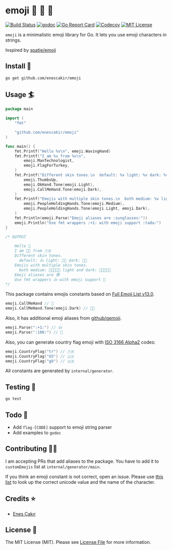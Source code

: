 # emoji :rocket: :school_satchel: :tada:
[![Build Status](https://github.com/enescakir/emoji/workflows/build/badge.svg?branch=master)](https://github.com/enescakir/emoji/actions)
[![godoc](https://godoc.org/github.com/enescakir/emoji?status.svg)](https://godoc.org/github.com/enescakir/emoji)
[![Go Report Card](https://goreportcard.com/badge/github.com/enescakir/emoji)](https://goreportcard.com/report/github.com/enescakir/emoji)
[![Codecov](https://img.shields.io/codecov/c/github/enescakir/emoji)](https://codecov.io/gh/enescakir/emoji)
[![MIT License](https://img.shields.io/github/license/enescakir/emoji)](https://github.com/enescakir/emoji/blob/master/LICENSE)

`emoji` is a minimalistic emoji library for Go. It lets you use emoji characters in strings.

Inspired by [spatie/emoji](https://github.com/spatie/emoji)

## Install :floppy_disk:
``` bash
go get github.com/enescakir/emoji
```

## Usage :surfer:
```go
package main

import (
    "fmt"

    "github.com/enescakir/emoji"
)

func main() {
	fmt.Printf("Hello %v\n", emoji.WavingHand)
	fmt.Printf("I am %v from %v\n",
		emoji.ManTechnologist,
		emoji.FlagForTurkey,
	)
	fmt.Printf("Different skin tones.\n  default: %v light: %v dark: %v\n",
		emoji.ThumbsUp,
		emoji.OkHand.Tone(emoji.Light),
		emoji.CallMeHand.Tone(emoji.Dark),
	)
	fmt.Printf("Emojis with multiple skin tones.\n  both medium: %v light and dark: %v\n",
		emoji.PeopleHoldingHands.Tone(emoji.Medium),
		emoji.PeopleHoldingHands.Tone(emoji.Light, emoji.Dark),
	)
	fmt.Println(emoji.Parse("Emoji aliases are :sunglasses:"))
	emoji.Println("Use fmt wrappers :+1: with emoji support :tada:")
}

/* OUTPUT

    Hello 👋
    I am 👨‍💻 from 🇹🇷
    Different skin tones.
      default: 👍 light: 👌🏻 dark: 🤙🏿
    Emojis with multiple skin tones.
      both medium: 🧑🏽‍🤝‍🧑🏽 light and dark: 🧑🏻‍🤝‍🧑🏿
    Emoji aliases are 😎
    Use fmt wrappers 👍 with emoji support 🎉
*/
```

This package contains emojis constants based on [Full Emoji List v13.0](https://unicode.org/Public/emoji/13.0/emoji-test.txt).
```go
emoji.CallMeHand // 🤙
emoji.CallMeHand.Tone(emoji.Dark) // 🤙🏿
```
Also, it has additional emoji aliases from [github/gemoji](https://github.com/github/gemoji).
```go
emoji.Parse(":+1:") // 👍
emoji.Parse(":100:") // 💯
```

Also, you can generate country flag emoji with [ISO 3166 Alpha2](https://en.wikipedia.org/wiki/ISO_3166-1_alpha-2) codes:
```go
emoji.CountryFlag("tr") // 🇹🇷
emoji.CountryFlag("US") // 🇺🇸
emoji.CountryFlag("gb") // 🇬🇧
```

All constants are generated by `internal/generator`.

## Testing :hammer:
``` bash
go test
```

## Todo :pushpin:
* Add `flag-[CODE]` support to emoji string parser
* Add examples to `godoc`

## Contributing :man_technologist:
I am accepting PRs that add aliases to the package.
You have to add it to `customEmojis` list at `internal/generator/main`.

If you think an emoji constant is not correct, open an issue.
Please use [this list](http://unicode.org/emoji/charts/full-emoji-list.html)
to look up the correct unicode value and the name of the character.

## Credits :star:
- [Enes Çakır](https://github.com/enescakir)

## License :scroll:
The MIT License (MIT). Please see [License File](LICENSE.md) for more information.
